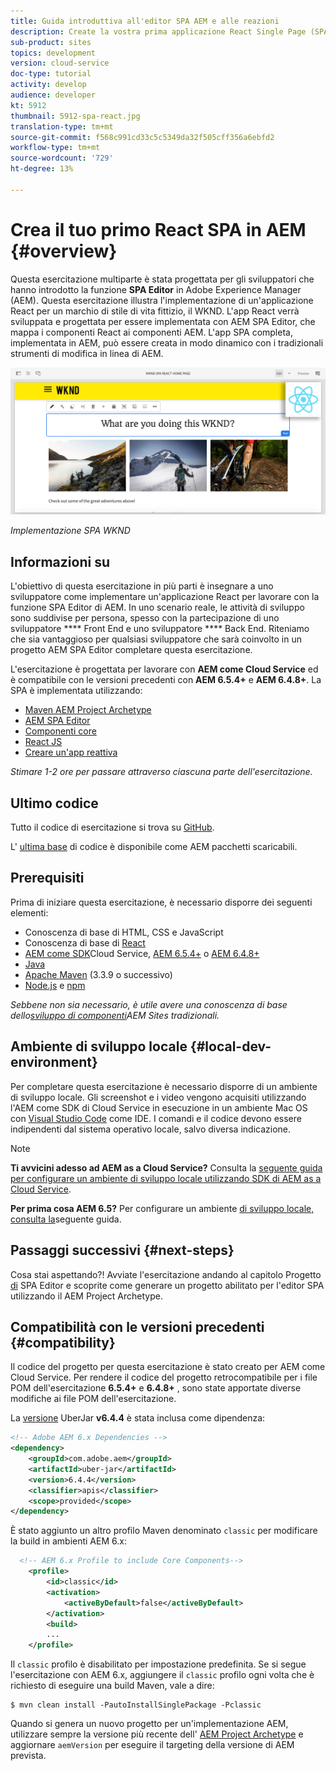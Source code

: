 ```yaml
---
title: Guida introduttiva all'editor SPA AEM e alle reazioni
description: Create la vostra prima applicazione React Single Page (SPA) modificabile in Adobe Experience Manager AEM con l'SPA WKND. Scoprite come creare un'app SPA utilizzando il framework React JS con AEM SPA Editor. Questa esercitazione multiparte illustra l'implementazione di un'applicazione React per un marchio di stile di vita fittizio, il WKND. L'esercitazione riguarda la creazione finale dell'SPA e l'integrazione con AEM.
sub-product: sites
topics: development
version: cloud-service
doc-type: tutorial
activity: develop
audience: developer
kt: 5912
thumbnail: 5912-spa-react.jpg
translation-type: tm+mt
source-git-commit: f568c991cd33c5c5349da32f505cff356a6ebfd2
workflow-type: tm+mt
source-wordcount: '729'
ht-degree: 13%

---
```



# Crea il tuo primo React SPA in AEM {#overview}

Questa esercitazione multiparte è stata progettata per gli sviluppatori che hanno introdotto la funzione **SPA Editor** in Adobe Experience Manager (AEM). Questa esercitazione illustra l&#39;implementazione di un&#39;applicazione React per un marchio di stile di vita fittizio, il WKND. L&#39;app React verrà sviluppata e progettata per essere implementata con AEM SPA Editor, che mappa i componenti React ai componenti AEM. L&#39;app SPA completa, implementata in AEM, può essere creata in modo dinamico con i tradizionali strumenti di modifica in linea di AEM.

![Implementazione definitiva dell&#39;SPA](assets/wknd-spa-implementation.png)

*Implementazione SPA WKND*

## Informazioni su

L&#39;obiettivo di questa esercitazione in più parti è insegnare a uno sviluppatore come implementare un&#39;applicazione React per lavorare con la funzione SPA Editor di AEM. In uno scenario reale, le attività di sviluppo sono suddivise per persona, spesso con la partecipazione di uno sviluppatore **** Front End e uno sviluppatore **** Back End. Riteniamo che sia vantaggioso per qualsiasi sviluppatore che sarà coinvolto in un progetto AEM SPA Editor completare questa esercitazione.

L&#39;esercitazione è progettata per lavorare con **AEM come Cloud Service** ed è compatibile con le versioni precedenti con **AEM 6.5.4+** e **AEM 6.4.8+**. La SPA è implementata utilizzando:

* [Maven AEM Project Archetype](https://docs.adobe.com/content/help/it-IT/experience-manager-core-components/using/developing/archetype/overview.html)
* [AEM SPA Editor](https://docs.adobe.com/content/help/en/experience-manager-65/developing/headless/spas/spa-walkthrough.html#content-editing-experience-with-spa)
* [Componenti core](https://docs.adobe.com/content/help/it-IT/experience-manager-core-components/using/introduction.html)
* [React JS](https://reactjs.org/)
* [Creare un&#39;app reattiva](https://create-react-app.dev/)

*Stimare 1-2 ore per passare attraverso ciascuna parte dell&#39;esercitazione.*

## Ultimo codice

Tutto il codice di esercitazione si trova su [GitHub](https://github.com/adobe/aem-guides-wknd-spa).

L&#39; [ultima base](https://github.com/adobe/aem-guides-wknd-spa/releases) di codice è disponibile come AEM pacchetti scaricabili.

## Prerequisiti

Prima di iniziare questa esercitazione, è necessario disporre dei seguenti elementi:

* Conoscenza di base di HTML, CSS e JavaScript
* Conoscenza di base di [React](https://reactjs.org/tutorial/tutorial.html)
* [AEM come SDK](https://docs.adobe.com/content/help/en/experience-manager-learn/cloud-service/local-development-environment-set-up/aem-runtime.html#download-the-aem-as-a-cloud-service-sdk)Cloud Service, [AEM 6.5.4+](https://helpx.adobe.com/experience-manager/aem-releases-updates.html#65) o [AEM 6.4.8+](https://helpx.adobe.com/experience-manager/aem-releases-updates.html#64)
* [Java](https://downloads.experiencecloud.adobe.com/content/software-distribution/en/general.html)
* [Apache Maven](https://maven.apache.org/) (3.3.9 o successivo)
* [Node.js](https://nodejs.org/it/) e [npm](https://www.npmjs.com/)

*Sebbene non sia necessario, è utile avere una conoscenza di base dello[sviluppo di componenti](https://docs.adobe.com/content/help/en/experience-manager-learn/getting-started-wknd-tutorial-develop/overview.html)AEM Sites  tradizionali.*

## Ambiente di sviluppo locale {#local-dev-environment}

Per completare questa esercitazione è necessario disporre di un ambiente di sviluppo locale. Gli screenshot e i video vengono acquisiti utilizzando l&#39;AEM come SDK di Cloud Service in esecuzione in un ambiente Mac OS con [Visual Studio Code](https://code.visualstudio.com/) come IDE. I comandi e il codice devono essere indipendenti dal sistema operativo locale, salvo diversa indicazione.

>[!NOTE]
>
> **Ti avvicini adesso ad AEM as a Cloud Service?** Consulta la [seguente guida per configurare un ambiente di sviluppo locale utilizzando SDK di AEM as a Cloud Service](https://docs.adobe.com/content/help/en/experience-manager-learn/cloud-service/local-development-environment-set-up/overview.html).
>
> **Per prima cosa AEM 6.5?** Per configurare un ambiente [di sviluppo locale, consulta la](https://docs.adobe.com/content/help/en/experience-manager-learn/foundation/development/set-up-a-local-aem-development-environment.html)seguente guida.

## Passaggi successivi {#next-steps}

Cosa stai aspettando?! Avviate l&#39;esercitazione andando al capitolo Progetto [di](create-project.md) SPA Editor e scoprite come generare un progetto abilitato per l&#39;editor SPA utilizzando il AEM Project Archetype.

## Compatibilità con le versioni precedenti {#compatibility}

Il codice del progetto per questa esercitazione è stato creato per AEM come Cloud Service. Per rendere il codice del progetto retrocompatibile per i file POM dell&#39;esercitazione **6.5.4+** e **6.4.8+** , sono state apportate diverse modifiche ai file POM dell&#39;esercitazione.

La [versione](https://docs.adobe.com/content/help/en/experience-manager-65/developing/devtools/ht-projects-maven.html#what-is-the-uberjar) UberJar **v6.4.4** è stata inclusa come dipendenza:

```xml
<!-- Adobe AEM 6.x Dependencies -->
<dependency>
    <groupId>com.adobe.aem</groupId>
    <artifactId>uber-jar</artifactId>
    <version>6.4.4</version>
    <classifier>apis</classifier>
    <scope>provided</scope>
</dependency>
```

È stato aggiunto un altro profilo Maven denominato `classic` per modificare la build in ambienti AEM 6.x:

```xml
  <!-- AEM 6.x Profile to include Core Components-->
    <profile>
        <id>classic</id>
        <activation>
            <activeByDefault>false</activeByDefault>
        </activation>
        <build>
        ...
    </profile>
```

Il `classic` profilo è disabilitato per impostazione predefinita. Se si segue l&#39;esercitazione con AEM 6.x, aggiungere il `classic` profilo ogni volta che è richiesto di eseguire una build Maven, vale a dire:

```shell
$ mvn clean install -PautoInstallSinglePackage -Pclassic
```

Quando si genera un nuovo progetto per un&#39;implementazione AEM, utilizzare sempre la versione più recente dell&#39; [AEM Project Archetype](https://github.com/adobe/aem-project-archetype) e aggiornare `aemVersion` per eseguire il targeting della versione di AEM prevista.
